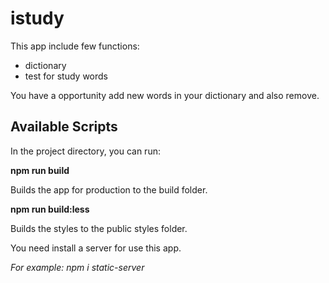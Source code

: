 # istudy
This app include few functions:
* dictionary
* test for study words

You have a opportunity add new words in your dictionary and also remove.

## Available Scripts
In the project directory, you can run:

**npm run build**

Builds the app for production to the build folder.

**npm run build:less**

Builds the styles  to the public styles folder.

You need install a server for use this app.

*For example: npm i static-server*